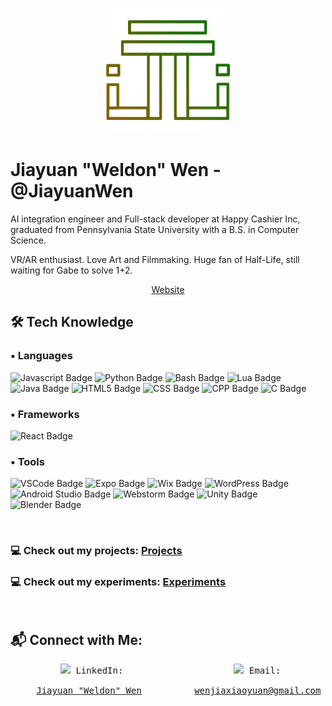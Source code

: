 <!-- ========================= Title Image =========================-->
<p align="center">
  <img src="./images/logo/Logo-1.png" width=200 /> 
</p>

<!-- ========================= Self Intro =========================-->
<h1 align="left">
Jiayuan "Weldon" Wen - @JiayuanWen
</h1>

<!-- ========================= Self Desc =========================-->
<p align="left">
  AI integration engineer and Full-stack developer at Happy Cashier Inc, graduated from Pennsylvania State University with a B.S. in Computer Science. 
</p>
<p align="left">
  VR/AR enthusiast. Love Art and Filmmaking. Huge fan of Half-Life, still waiting for Gabe to solve 1+2.
</p>

<!--
<p align="center">
   <img src="https://github-readme-streak-stats.herokuapp.com?user=JiayuanWen&theme=graywhite&background=DD272700&border=818181&stroke=A8A8A8&ring=AEFF00&fire=FFBB00&currStreakNum=8E8E8E&sideNums=8E8E8E&currStreakLabel=8E8E8E&sideLabels=8E8E8E&dates=8E8E8E"/> 
</p> 
-->

<p align="center">
  <a href="https://jiayuanwen.github.io/">Website</a>
</p>

<!-- ========================= Experiences =========================-->
<h2 align="left">
  🛠️ Tech Knowledge
</h2>

<h3 align="left">
 • Languages
</h3>
<div align="left">
  <img alt="Javascript Badge" src="https://img.shields.io/badge/-JS-%23F7DF1E?style=for-the-badge&logo=javascript&logoColor=black">
  <img alt="Python Badge" src="https://img.shields.io/badge/-Python-%233776AB?style=for-the-badge&logo=python&logoColor=white">
  <img alt="Bash Badge" src="https://img.shields.io/badge/-Bash-%234EAA25?style=for-the-badge&logo=gnubash&logoColor=white">
  <img alt="Lua Badge" src="https://img.shields.io/badge/-Lua-%232C2D72?style=for-the-badge&logo=lua">
  <img alt="Java Badge" src="https://img.shields.io/badge/-Java-%23FC4C02?style=for-the-badge&logo=java&logoColor=white">
  <img alt="HTML5 Badge" src="https://img.shields.io/badge/-HTML-E34F26?style=for-the-badge&logo=html5&logoColor=white">
  <img alt="CSS Badge" src="https://img.shields.io/badge/CSS-1572B6?style=for-the-badge&logo=css3&logoColor=white">
  <img alt="CPP Badge" src="https://img.shields.io/badge/C%2B%2B-00599C?style=for-the-badge&logo=c%2B%2B&logoColor=white">
  <img alt="C Badge" src="https://img.shields.io/badge/C-00599C?style=for-the-badge&logo=c&logoColor=white">
</div>


<div>
  
</div>




<h3 align="left">
 • Frameworks
</h3>
<p align="left">
  <img alt="React Badge" src="https://img.shields.io/badge/-React-%2361DAFB?style=for-the-badge&logo=react&logoColor=black">
</p>

<h3 align="left">
 • Tools
</h3>
 
<p align="left">
  <img alt="VSCode Badge" src="https://img.shields.io/badge/VSCode-0078D4?style=for-the-badge&logo=visual%20studio%20code&logoColor=white">
  <img alt="Expo Badge" src="https://img.shields.io/badge/Expo-1B1F23?style=for-the-badge&logo=expo&logoColor=white">
  <img alt="Wix Badge" src="https://img.shields.io/badge/Wix-000?style=for-the-badge&logo=wix&logoColor=white">
  <img alt="WordPress Badge" src="https://img.shields.io/badge/Wordpress-21759B?style=for-the-badge&logo=wordpress&logoColor=white">
  <img alt="Android Studio Badge" src="https://img.shields.io/badge/Android_Studio-3DDC84?style=for-the-badge&logo=android-studio&logoColor=black&">
  <img alt="Webstorm Badge" src="https://img.shields.io/badge/WebStorm-000000?style=for-the-badge&logo=WebStorm&logoColor=white">
  <img alt="Unity Badge" src="https://img.shields.io/badge/Unity-100000?style=for-the-badge&logo=unity&logoColor=white">
  <img alt="Blender Badge" src="https://img.shields.io/badge/blender-%23F5792A.svg?style=for-the-badge&logo=blender&logoColor=white">
  <!-- Hidden icons 
  <a href="https://www.adobe.com/products/photoshop.html?promoid=RBS7NL7F&mv=other"><img src="https://github.com/JiayuanWen/JiayuanWen/blob/main/images/exprience/icons/photoshop.png"  style="width: 30px" /></a> &emsp;&nbsp;
  <a href="https://visualstudio.microsoft.com/"><img src="https://github.com/devicons/devicon/blob/master/icons/visualstudio/visualstudio-plain.svg"  style="width: 30px;" /></a> &emsp;&nbsp;
  -->
</p>
<br/>

<!--
![Jiayuan's GitHub stats](https://github-readme-stats.vercel.app/api?username=jiayuanwen&show_icons=true&bg_color=00000000&text_color=777777&border_color=777777)
-->

<h3 align="left">
  💻 Check out my projects: <a href="https://github.com/stars/JiayuanWen/lists/computer-projects">Projects</a>
</h3>
<h3 align="left">
  💻 Check out my experiments: <a href="https://github.com/stars/JiayuanWen/lists/experimentation">Experiments</a>
</h3>

<br/>

<p align="center">
  <!--
  <img src="https://github-readme-stats.vercel.app/api/top-langs/?username=JiayuanWen&layout=compact&count_private=true&langs_count=10&hide=css,ejs,html&exclude_repo=projects,blogs&bg_color=-45,ff0000,ff8800&text_color=e2dc00&border_color=00000000&title_color=fff900&icon_color=f8ff00" />
  <!--
  <img src="https://github-readme-stats.vercel.app/api?username=jiayuanwen&include_all_commits=true&count_private=trie&show_icons=true&bg_color=-45,ff0000,ff8800&text_color=e2dc00&border_color=00000000&title_color=fff900&icon_color=f8ff00" />
  -->
</p>

<!-- ========================= Contacts =========================-->
<h2>
📬 Connect with Me:
</h2>
<div align="center">
  <pre>
  <img src="https://raw.githubusercontent.com/yushi1007/yushi1007/main/images/linkedin.png" width="25px" /> LinkedIn:                     <img src="https://www.pngmart.com/files/16/Gmail-Logo-PNG-Transparent-Image.png" width="25px" /> Email: <br/>
    <a href="https://www.linkedin.com/in/jiayuanwen/">Jiayuan "Weldon" Wen</a>          <a href="mailto:wenjiaxiaoyuan@gmail.com">wenjiaxiaoyuan@gmail.com</a>
  </pre>
</div>

<!--
## 🎓 Education:
[<img src="https://external-content.duckduckgo.com/iu/?u=https%3A%2F%2Flogos-download.com%2Fwp-content%2Fuploads%2F2019%2F06%2FPennsylvania_State_University_Logo.png&f=1&nofb=1" width="30%"></img>](https://www.psu.edu/) \
<br>
**Institution:** Penn State Erie: The Behrend College \
**Major:** Computer Science \
**GPA (Cumulative):** 3.19 \
**GPA (Major):** 3.23
<br>
-->
